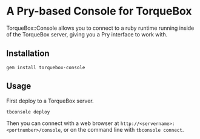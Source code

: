 # A Pry-based Console for TorqueBox

TorqueBox::Console allows you to connect to a ruby runtime running inside of
the TorqueBox server, giving you a Pry interface to work with.

## Installation

    gem install torquebox-console

## Usage

First deploy to a TorqueBox server.

    tbconsole deploy

Then you can connect with a web browser at
`http://<servername>:<portnumber>/console`, or on the command line with
`tbconsole connect`.
